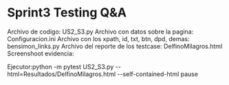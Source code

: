 # Sprint3 Testing Q&A

Archivo de codigo: US2_S3.py 
Archivo con datos sobre la pagina: Configuracion.ini 
Archivo con los xpath, id, txt, btn, dpd, demas: bensimon_links.py 
Archivo del reporte de los testcase: DelfinoMilagros.html
Screenshoot evidencia:

Ejecutor:python -m pytest US2_S3.py --html=Resultados/DelfinoMilagros.html --self-contained-html
pause
